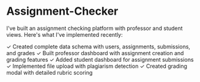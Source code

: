 # Assignment-Checker
I've built an assignment checking platform with professor and student views. Here's what I've implemented recently:

✓ Created complete data schema with users, assignments, submissions, and grades
✓ Built professor dashboard with assignment creation and grading features
✓ Added student dashboard for assignment submissions
✓ Implemented file upload with plagiarism detection
✓ Created grading modal with detailed rubric scoring
